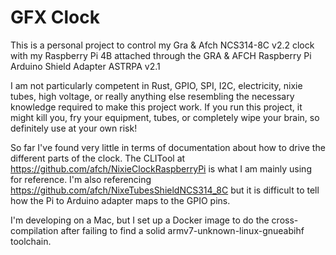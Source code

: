 GFX Clock
=========

This is a personal project to control my Gra & Afch NCS314-8C v2.2 clock 
with my Raspberry Pi 4B attached through the GRA & AFCH Raspberry Pi Arduino
Shield Adapter ASTRPA v2.1

I am not particularly competent in Rust, GPIO, SPI, I2C, electricity, nixie tubes,
high voltage, or really anything else resembling the necessary knowledge required
to make this project work. If you run this project, it might kill you, fry your
equipment, tubes, or completely wipe your brain, so definitely use at your own risk!

So far I've found very little in terms of documentation about how to drive
the different parts of the clock. The CLITool at https://github.com/afch/NixieClockRaspberryPi
is what I am mainly using for reference. I'm also referencing https://github.com/afch/NixeTubesShieldNCS314_8C
but it is difficult to tell how the Pi to Arduino adapter maps to the GPIO pins.

I'm developing on a Mac, but I set up a Docker image to do the cross-compilation
after failing to find a solid armv7-unknown-linux-gnueabihf toolchain.